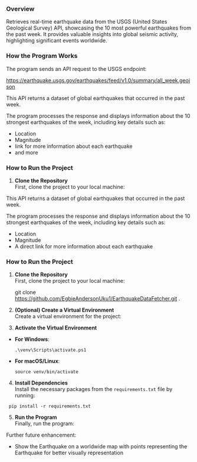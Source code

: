### Overview

Retrieves real-time earthquake data from the USGS (United States Geological Survey) API, showcasing the 10 most powerful earthquakes from the past week. It provides valuable insights into global seismic activity, highlighting significant events worldwide.

### How the Program Works

The program sends an API request to the USGS endpoint:

https://earthquake.usgs.gov/earthquakes/feed/v1.0/summary/all_week.geojson


This API returns a dataset of global earthquakes that occurred in the past week.

The program processes the response and displays information about the 10 strongest earthquakes of the week, including key details such as:

- Location
- Magnitude
- link for more information about each earthquake
- and more

### How to Run the Project

1. **Clone the Repository**  
   First, clone the project to your local machine:


This API returns a dataset of global earthquakes that occurred in the past week.

The program processes the response and displays information about the 10 strongest earthquakes of the week, including key details such as:

- Location
- Magnitude
- A direct link for more information about each earthquake

### How to Run the Project

1. **Clone the Repository**  
   First, clone the project to your local machine:

   git clone https://github.com/EgbieAndersonUku1/EarthquakeDataFetcher.git .
 


2. **(Optional) Create a Virtual Environment**  
Create a virtual environment for the project:


3. **Activate the Virtual Environment**  
- **For Windows**:  
  ```
  .\venv\Scripts\activate.ps1
  ```

- **For macOS/Linux**:  
  ```
  source venv/bin/activate
  ```

4. **Install Dependencies**  
Install the necessary packages from the `requirements.txt` file by running:

```
 pip install -r requirements.txt
```
 


5. **Run the Program**  
Finally, run the program:


Further future enhancement:
- Show the Earthquake on a worldwide map with points representing the Earthquake for better visually representation

